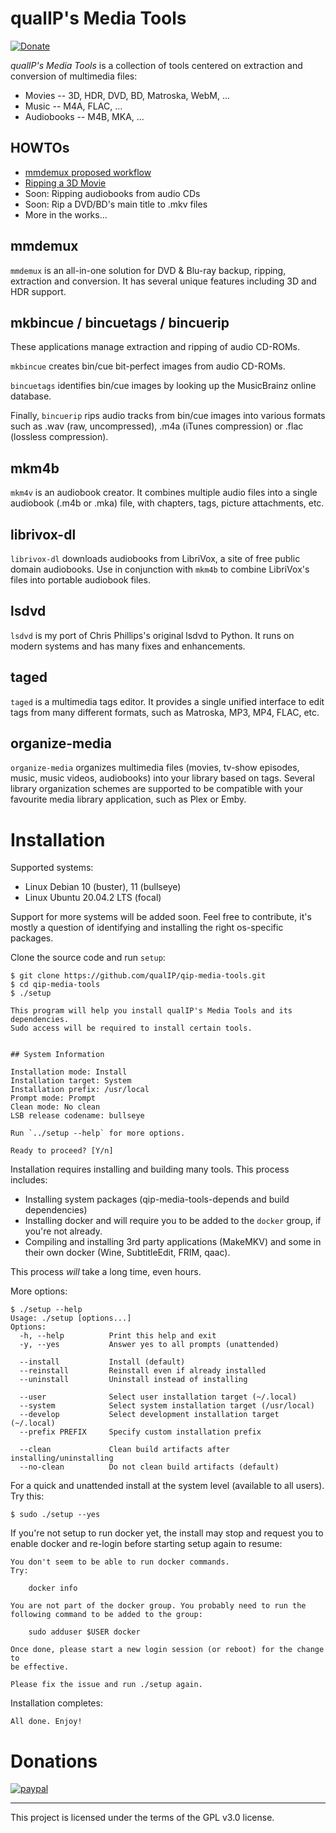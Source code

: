 # qualIP's Media Tools

[![Donate](https://img.shields.io/badge/Donate-PayPal-green.svg)](https://www.paypal.com/biz/fund?id=4CZC3J57FXJVE)

*qualIP's Media Tools* is a collection of tools centered on extraction and conversion of multimedia files:

  - Movies -- 3D, HDR, DVD, BD, Matroska, WebM, ...
  - Music -- M4A, FLAC, ...
  - Audiobooks -- M4B, MKA, ...

## HOWTOs

  - [mmdemux proposed workflow](doc/HOWTO-mmdemux-workflow.md)
  - [Ripping a 3D Movie](doc/HOWTO-rip-3D-movie.md)
  - Soon: Ripping audiobooks from audio CDs
  - Soon: Rip a DVD/BD's main title to .mkv files
  - More in the works...

## mmdemux

`mmdemux` is an all-in-one solution for DVD &amp; Blu-ray backup, ripping, extraction and conversion.
It has several unique features including 3D and HDR support.


## mkbincue / bincuetags / bincuerip

These applications manage extraction and ripping of audio CD-ROMs.

`mkbincue` creates bin/cue bit-perfect images from audio CD-ROMs.

`bincuetags` identifies bin/cue images by looking up the MusicBrainz online database.

Finally, `bincuerip` rips audio tracks from bin/cue images into various formats
such as .wav (raw, uncompressed), .m4a (iTunes compression) or .flac (lossless
compression).


## mkm4b

`mkm4v` is an audiobook creator. It combines multiple audio files into a single
audiobook (.m4b or .mka) file, with chapters, tags, picture attachments, etc.


## librivox-dl

`librivox-dl` downloads audiobooks from LibriVox, a site of free public domain
audiobooks. Use in conjunction with `mkm4b` to combine LibriVox's files into
portable audiobook files.


## lsdvd

`lsdvd` is my port of Chris Phillips's original lsdvd to Python. It runs on modern systems and has many fixes and enhancements.


## taged

`taged` is a multimedia tags editor. It provides a single unified interface to edit tags from many different formats, such as Matroska, MP3, MP4, FLAC, etc.


## organize-media

`organize-media` organizes multimedia files (movies, tv-show episodes, music, music
videos, audiobooks) into your library based on tags. Several library
organization schemes are supported to be compatible with your favourite media
library application, such as Plex or Emby.


# Installation

Supported systems:

  - Linux Debian 10 (buster), 11 (bullseye)
  - Linux Ubuntu 20.04.2 LTS (focal)

Support for more systems will be added soon. Feel free to contribute, it's
mostly a question of identifying and installing the right os-specific
packages.

Clone the source code and run `setup`:

    $ git clone https://github.com/qualIP/qip-media-tools.git
    $ cd qip-media-tools
    $ ./setup

    This program will help you install qualIP's Media Tools and its
    dependencies.
    Sudo access will be required to install certain tools.


    ## System Information

    Installation mode: Install
    Installation target: System
    Installation prefix: /usr/local
    Prompt mode: Prompt
    Clean mode: No clean
    LSB release codename: bullseye

    Run `../setup --help` for more options.

    Ready to proceed? [Y/n]

Installation requires installing and building many tools. This process includes:

  - Installing system packages (qip-media-tools-depends and build dependencies)
  - Installing docker and will require you to be added to the `docker` group,
    if you're not already.
  - Compiling and installing 3rd party applications (MakeMKV) and some in their
    own docker (Wine, SubtitleEdit, FRIM, qaac).

This process *will* take a long time, even hours.

More options:

    $ ./setup --help
    Usage: ./setup [options...]
    Options:
      -h, --help          Print this help and exit
      -y, --yes           Answer yes to all prompts (unattended)

      --install           Install (default)
      --reinstall         Reinstall even if already installed
      --uninstall         Uninstall instead of installing

      --user              Select user installation target (~/.local)
      --system            Select system installation target (/usr/local)
      --develop           Select development installation target (~/.local)
      --prefix PREFIX     Specify custom installation prefix

      --clean             Clean build artifacts after installing/uninstalling
      --no-clean          Do not clean build artifacts (default)

For a quick and unattended install at the system level (available to all users). Try this:

    $ sudo ./setup --yes

If you're not setup to run docker yet, the install may stop and request you to
enable docker and re-login before starting setup again to resume:

    You don't seem to be able to run docker commands.
    Try:

        docker info

    You are not part of the docker group. You probably need to run the
    following command to be added to the group:

        sudo adduser $USER docker

    Once done, please start a new login session (or reboot) for the change to
    be effective.

    Please fix the issue and run ./setup again.

Installation completes:

    All done. Enjoy!

# Donations

[![paypal](https://www.paypalobjects.com/en_US/i/btn/btn_donateCC_LG.gif)](https://www.paypal.com/biz/fund?id=4CZC3J57FXJVE)

---

This project is licensed under the terms of the GPL v3.0 license.
